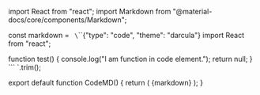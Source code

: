 import React from "react";
import Markdown from "@material-docs/core/components/Markdown";

const markdown = `
\`\`\`{"type": "code", "theme": "darcula"}
import React from "react";

function test() {
    console.log("I am function in code element.");
    return null;
}
\`\`\`
`.trim();

export default function CodeMD() {
    return (
        <Markdown>
            {markdown}
        </Markdown>
    );
}
